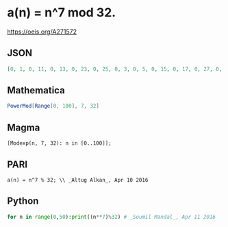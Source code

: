 # a\(n\) \= n^7 mod 32\.
https://oeis.org/A271572
## JSON
```JSON
[0, 1, 0, 11, 0, 13, 0, 23, 0, 25, 0, 3, 0, 5, 0, 15, 0, 17, 0, 27, 0, 29, 0, 7, 0, 9, 0, 19, 0, 21, 0, 31, 0, 1, 0, 11, 0, 13, 0, 23, 0, 25, 0, 3, 0, 5, 0, 15, 0, 17, 0, 27, 0, 29, 0, 7, 0, 9, 0, 19, 0, 21, 0, 31, 0, 1, 0, 11, 0, 13, 0, 23, 0, 25, 0, 3, 0, 5]
```
## Mathematica
```Mathematica
PowerMod[Range[0, 100], 7, 32]
```
## Magma
```Magma
[Modexp(n, 7, 32): n in [0..100]];
```
## PARI
```PARI
a(n) = n^7 % 32; \\ _Altug Alkan_, Apr 10 2016
```
## Python
```Python
for n in range(0,50):print((n**7)%32) # _Soumil Mandal_, Apr 11 2016
```
